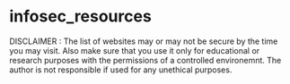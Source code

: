 # infosec_resources
DISCLAIMER : The list of websites may or may not be secure by the time you may visit. Also make sure that you use it only for educational or research purposes with the permissions of a controlled environemnt. 
             The author is not responsible if used for any unethical purposes.
